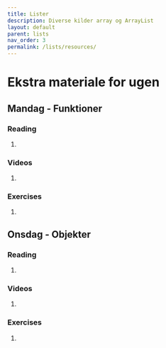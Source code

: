 ```yaml
---
title: Lister
description: Diverse kilder array og ArrayList
layout: default
parent: lists
nav_order: 3
permalink: /lists/resources/
---
```


# Ekstra materiale for ugen

## Mandag - Funktioner
### Reading
1. []()

### Videos
1. []()
### Exercises
1. []()

## Onsdag - Objekter
### Reading
1. []()
### Videos
1. []()
### Exercises
1. []()